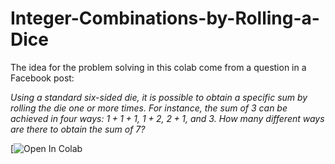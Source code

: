 # Integer-Combinations-by-Rolling-a-Dice

The idea for the problem solving in this colab come from a question in a Facebook post: 

*Using a standard six-sided die, it is possible to obtain a specific sum by rolling the die one or more times. For instance, the sum of 3 can be achieved in four ways: $1+1+1$, $1+2$, $2+1$, and $3$. How many different ways are there to obtain the sum of $7$?*

[![Open In Colab](https://colab.research.google.com/drive/1C83MNMk9oEsZGnVqE6FrwaO2izeixI8L?usp=sharing)
